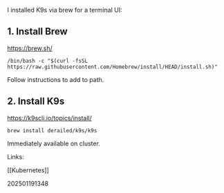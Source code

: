 I installed K9s via brew for a terminal UI:

## 1. Install Brew

https://brew.sh/
~~~
/bin/bash -c "$(curl -fsSL https://raw.githubusercontent.com/Homebrew/install/HEAD/install.sh)"
~~~

Follow instructions to add to path.
## 2. Install K9s

https://k9scli.io/topics/install/
~~~
brew install derailed/k9s/k9s
~~~

Immediately available on cluster.

Links:

[[Kubernetes]]


202501191348